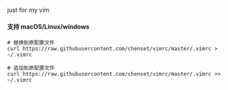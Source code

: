 just for my vim

#### 支持 macOS/Linux/windows

```
# 替换到原配置文件
curl https://raw.githubusercontent.com/chenset/vimrc/master/.vimrc > ~/.vimrc

# 追加到原配置文件
curl https://raw.githubusercontent.com/chenset/vimrc/master/.vimrc >> ~/.vimrc
```
